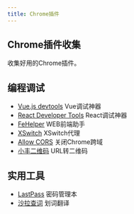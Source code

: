 ```yaml
---
title: Chrome插件
---
```

## Chrome插件收集
收集好用的Chrome插件。

## 编程调试

* [Vue.js devtools](https://chrome.google.com/webstore/detail/vuejs-devtools/nhdogjmejiglipccpnnnanhbledajbpd?hl=zh-CN) Vue调试神器
* [React Developer Tools](https://chrome.google.com/webstore/detail/react-developer-tools/fmkadmapgofadopljbjfkapdkoienihi?hl=zh-CN)  React调试神器
* [FeHelper](https://chrome.google.com/webstore/detail/web%E5%89%8D%E7%AB%AF%E5%8A%A9%E6%89%8Bfehelper/pkgccpejnmalmdinmhkkfafefagiiiad?hl=zh-CN) WEB前端助手
* [XSwitch](https://chrome.google.com/webstore/detail/xswitch/idkjhjggpffolpidfkikidcokdkdaogg) XSwitch代理
* [Allow CORS](https://chrome.google.com/webstore/detail/allow-cors-access-control/lhobafahddgcelffkeicbaginigeejlf?hl=zh-CN) 关闭Chrome跨域
* [小丰二维码](https://chrome.google.com/webstore/detail/%E5%B0%8F%E4%B8%B0%E4%BA%8C%E7%BB%B4%E7%A0%81/anamdmjnllfgnoamcnlafmhemfcppbbc?hl=zh-CN) URL转二维码

## 实用工具

* [LastPass](https://chrome.google.com/webstore/detail/lastpass-free-password-ma/hdokiejnpimakedhajhdlcegeplioahd?hl=zh-CN) 密码管理本
* [沙拉查词](https://chrome.google.com/webstore/detail/%E6%B2%99%E6%8B%89%E6%9F%A5%E8%AF%8D-%E8%81%9A%E5%90%88%E8%AF%8D%E5%85%B8%E5%88%92%E8%AF%8D%E7%BF%BB%E8%AF%91/cdonnmffkdaoajfknoeeecmchibpmkmg?hl=zh-CN) 划词翻译